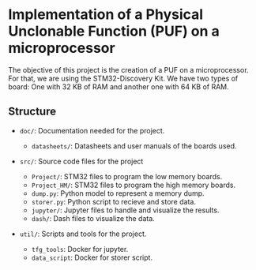 # Implementation of a Physical Unclonable Function (PUF) on a microprocessor

The objective of this project is the creation of a PUF on a microprocessor.
For that, we are using the STM32-Discovery Kit. We have two types of board: One with 32 KB of RAM and another one with 64 KB of RAM.

## Structure

+ `doc/`: Documentation needed for the project.
    + `datasheets/`: Datasheets and user manuals of the boards used.

+ `src/`: Source code files for the project

  + `Project/`: STM32 files to program the low memory boards.
  + `Project_HM/`: STM32 files to program the high memory boards.
  + `dump.py`: Python model to represent a memory dump.
  + `storer.py`: Python script to recieve and store data.
  + `jupyter/`: Jupyter files to handle and visualize the results.
  + `dash/`: Dash files to visualize the data.

+ `util/`: Scripts and tools for the project.
  + `tfg_tools`: Docker for jupyter.
  + `data_script`: Docker for storer script.
